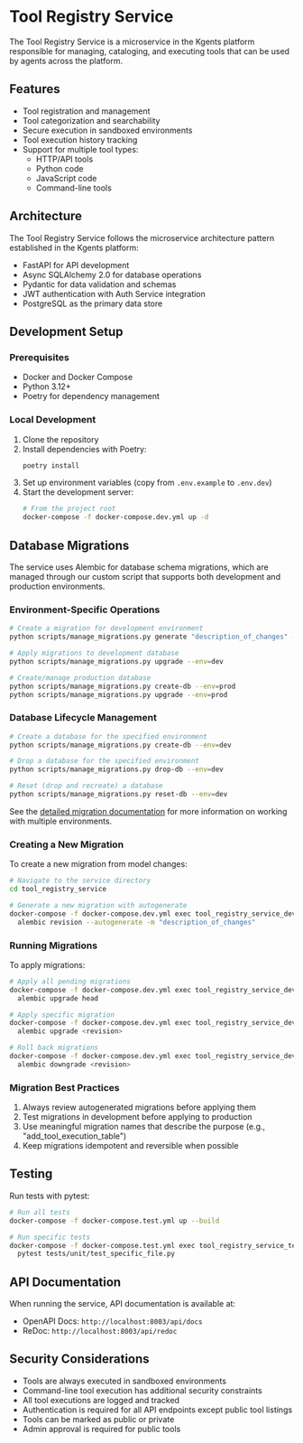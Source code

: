 # Tool Registry Service

The Tool Registry Service is a microservice in the Kgents platform responsible for managing, cataloging, and executing tools that can be used by agents across the platform.

## Features

- Tool registration and management
- Tool categorization and searchability
- Secure execution in sandboxed environments
- Tool execution history tracking
- Support for multiple tool types:
  - HTTP/API tools
  - Python code
  - JavaScript code
  - Command-line tools

## Architecture

The Tool Registry Service follows the microservice architecture pattern established in the Kgents platform:

- FastAPI for API development
- Async SQLAlchemy 2.0 for database operations
- Pydantic for data validation and schemas
- JWT authentication with Auth Service integration
- PostgreSQL as the primary data store

## Development Setup

### Prerequisites

- Docker and Docker Compose
- Python 3.12+
- Poetry for dependency management

### Local Development

1. Clone the repository
2. Install dependencies with Poetry:
   ```bash
   poetry install
   ```
3. Set up environment variables (copy from `.env.example` to `.env.dev`)
4. Start the development server:
   ```bash
   # From the project root
   docker-compose -f docker-compose.dev.yml up -d
   ```

## Database Migrations

The service uses Alembic for database schema migrations, which are managed through our custom script that supports both development and production environments.

### Environment-Specific Operations

```bash
# Create a migration for development environment
python scripts/manage_migrations.py generate "description_of_changes" --env=dev

# Apply migrations to development database
python scripts/manage_migrations.py upgrade --env=dev

# Create/manage production database
python scripts/manage_migrations.py create-db --env=prod
python scripts/manage_migrations.py upgrade --env=prod
```

### Database Lifecycle Management

```bash
# Create a database for the specified environment
python scripts/manage_migrations.py create-db --env=dev

# Drop a database for the specified environment
python scripts/manage_migrations.py drop-db --env=dev

# Reset (drop and recreate) a database
python scripts/manage_migrations.py reset-db --env=dev
```

See the [detailed migration documentation](docs/development/README.md#database-migrations) for more information on working with multiple environments.

### Creating a New Migration

To create a new migration from model changes:

```bash
# Navigate to the service directory
cd tool_registry_service

# Generate a new migration with autogenerate
docker-compose -f docker-compose.dev.yml exec tool_registry_service_dev \
  alembic revision --autogenerate -m "description_of_changes"
```

### Running Migrations

To apply migrations:

```bash
# Apply all pending migrations
docker-compose -f docker-compose.dev.yml exec tool_registry_service_dev \
  alembic upgrade head

# Apply specific migration
docker-compose -f docker-compose.dev.yml exec tool_registry_service_dev \
  alembic upgrade <revision>

# Roll back migrations
docker-compose -f docker-compose.dev.yml exec tool_registry_service_dev \
  alembic downgrade <revision>
```

### Migration Best Practices

1. Always review autogenerated migrations before applying them
2. Test migrations in development before applying to production
3. Use meaningful migration names that describe the purpose (e.g., "add_tool_execution_table")
4. Keep migrations idempotent and reversible when possible

## Testing

Run tests with pytest:

```bash
# Run all tests
docker-compose -f docker-compose.test.yml up --build

# Run specific tests
docker-compose -f docker-compose.test.yml exec tool_registry_service_test \
  pytest tests/unit/test_specific_file.py
```

## API Documentation

When running the service, API documentation is available at:

- OpenAPI Docs: `http://localhost:8003/api/docs`
- ReDoc: `http://localhost:8003/api/redoc`

## Security Considerations

- Tools are always executed in sandboxed environments
- Command-line tool execution has additional security constraints
- All tool executions are logged and tracked
- Authentication is required for all API endpoints except public tool listings
- Tools can be marked as public or private
- Admin approval is required for public tools
